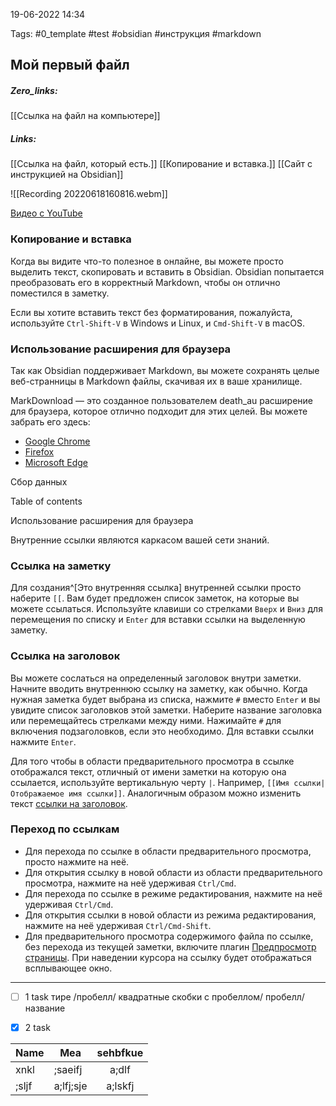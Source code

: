 19-06-2022    14:34

Tags: #0_template #test #obsidian #инструкция #markdown 

## Мой первый файл

##### Zero_links: 
[[Ссылка на файл на компьютере]]

##### Links: 
[[Ссылка на файл, который есть.]]
[[Копирование и вставка.]]
[[Сайт с инструкцией на Obsidian]]



![[Recording 20220618160816.webm]]

[Видео с YouTube](<file:////Users/aleks/Downloads/Youtube/400 ТЫСЯЧ ПАРОЛЕЙ В СЕКУНДУ_ Hashcat Aircrack-NG _ Как защитить WiFi сеть от взл.mp4>)

### Копирование и вставка

Когда вы видите что-то полезное в онлайне, вы можете просто выделить текст, скопировать и вставить в Obsidian. Obsidian попытается преобразовать его в корректный Markdown, чтобы он отлично поместился в заметку.

Если вы хотите вставить текст без форматирования, пожалуйста, используйте `Ctrl-Shift-V` в Windows и Linux, и `Cmd-Shift-V` в macOS.

### Использование расширения для браузера

Так как Obsidian поддерживает Markdown, вы можете сохранять целые веб-странницы в Markdown файлы, скачивая их в ваше хранилище.

MarkDownload — это созданное пользователем death\_au расширение для браузера, которое отлично подходит для этих целей. Вы можете забрать его здесь:

-   [Google Chrome](https://chrome.google.com/webstore/detail/markdownload-markdown-web/pcmpcfapbekmbjjkdalcgopdkipoggdi)
-   [Firefox](https://addons.mozilla.org/en-GB/firefox/addon/markdownload/)
-   [Microsoft Edge](https://microsoftedge.microsoft.com/addons/detail/markdownload-markdown-w/hajanaajapkhaabfcofdjgjnlgkdkknm)

Сбор данных

Table of contents

Использование расширения для браузера


Внутренние ссылки являются каркасом вашей сети знаний.

### Ссылка на заметку

Для создания^[Это внутренняя ссылка] внутренней ссылки просто наберите `[[`. Вам будет предложен список заметок, на которые вы можете ссылаться. Используйте клавиши со стрелками `Вверх` и `Вниз` для перемещения по списку и `Enter` для вставки ссылки на выделенную заметку.

### Ссылка на заголовок

Вы можете сослаться на определенный заголовок внутри заметки. Начните вводить внутреннюю ссылку на заметку, как обычно. Когда нужная заметка будет выбрана из списка, нажмите `#` вместо `Enter` и вы увидите список заголовков этой заметки. Наберите название заголовка или перемещайтесь стрелками между ними. Нажимайте `#` для включения подзаголовков, если это необходимо. Для вставки ссылки нажмите `Enter`.

Для того чтобы в области предварительного просмотра в ссылке отображался текст, отличный от имени заметки на которую она ссылается, используйте вертикальную черту `|`. Например, `[[Имя ссылки|Отображаемое имя ссылки]]`. Аналогичным образом можно изменить текст [ссылки на заголовок](https://publish.obsidian.md/help-ru/%D0%A0%D1%83%D0%BA%D0%BE%D0%B2%D0%BE%D0%B4%D1%81%D1%82%D0%B2%D0%B0/%D0%A1%D0%B2%D0%BE%D1%80%D0%B0%D1%87%D0%B8%D0%B2%D0%B0%D0%BD%D0%B8%D0%B5+%D0%B7%D0%B0%D0%B3%D0%BE%D0%BB%D0%BE%D0%B2%D0%BA%D0%BE%D0%B2+%D0%B8+%D1%81%D0%BF%D0%B8%D1%81%D0%BA%D0%BE%D0%B2#%D0%92%20%D0%BA%D0%B0%D1%87%D0%B5%D1%81%D1%82%D0%B2%D0%B5%20%D0%BF%D1%80%D0%B8%D0%BC%D0%B5%D1%80%D0%B0).

### Переход по ссылкам

-   Для перехода по ссылке в области предварительного просмотра, просто нажмите на неё.
-   Для открытия ссылку в новой области из области предварительного просмотра, нажмите на неё удерживая `Ctrl/Cmd`.
-   Для перехода по ссылке в режиме редактирования, нажмите на неё удерживая `Ctrl/Cmd`.
-   Для открытия ссылки в новой области из режима редактирования, нажмите на неё удерживая `Ctrl/Cmd-Shift`.
-   Для предварительного просмотра содержимого файла по ссылке, без перехода из текущей заметки, включите плагин [Предпросмотр страницы](https://publish.obsidian.md/help-ru/%D0%9F%D0%BB%D0%B0%D0%B3%D0%B8%D0%BD%D1%8B/%D0%9F%D1%80%D0%B5%D0%B4%D0%BF%D1%80%D0%BE%D1%81%D0%BC%D0%BE%D1%82%D1%80+%D1%81%D1%82%D1%80%D0%B0%D0%BD%D0%B8%D1%86%D1%8B). При наведении курсора на ссылку будет отображаться всплывающее окно.
---

- [ ] 1 task              тире /пробелл/ квадратные скобки с пробеллом/ пробелл/ название
- [x] 2 task


| Name  | Mea       | sehbfkue |
| ----- | --------- |:--------:|
| xnkl  | ;saeifj   |  a;dlf   |
| ;sljf | a;lfj;sje | a;lskfj  |



